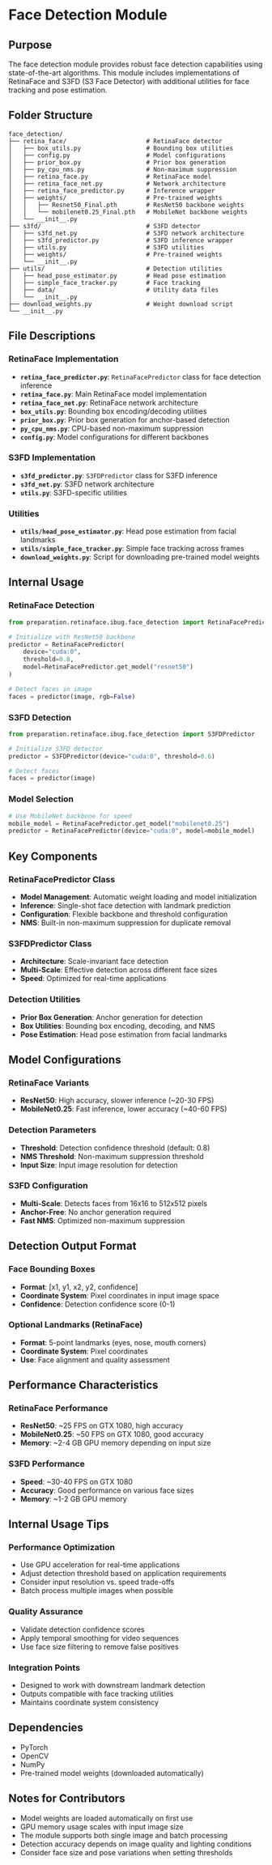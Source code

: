 # Face Detection Module

## Purpose

The face detection module provides robust face detection capabilities using state-of-the-art algorithms. This module includes implementations of RetinaFace and S3FD (S3 Face Detector) with additional utilities for face tracking and pose estimation.

## Folder Structure

```
face_detection/
├── retina_face/                      # RetinaFace detector
│   ├── box_utils.py                  # Bounding box utilities
│   ├── config.py                     # Model configurations
│   ├── prior_box.py                  # Prior box generation
│   ├── py_cpu_nms.py                 # Non-maximum suppression
│   ├── retina_face.py                # RetinaFace model
│   ├── retina_face_net.py            # Network architecture
│   ├── retina_face_predictor.py      # Inference wrapper
│   ├── weights/                      # Pre-trained weights
│   │   ├── Resnet50_Final.pth        # ResNet50 backbone weights
│   │   └── mobilenet0.25_Final.pth   # MobileNet backbone weights
│   └── __init__.py
├── s3fd/                             # S3FD detector
│   ├── s3fd_net.py                   # S3FD network architecture
│   ├── s3fd_predictor.py             # S3FD inference wrapper
│   ├── utils.py                      # S3FD utilities
│   ├── weights/                      # Pre-trained weights
│   └── __init__.py
├── utils/                            # Detection utilities
│   ├── head_pose_estimator.py        # Head pose estimation
│   ├── simple_face_tracker.py        # Face tracking
│   ├── data/                         # Utility data files
│   └── __init__.py
├── download_weights.py               # Weight download script
└── __init__.py
```

## File Descriptions

### RetinaFace Implementation

- **`retina_face_predictor.py`**: `RetinaFacePredictor` class for face detection inference
- **`retina_face.py`**: Main RetinaFace model implementation
- **`retina_face_net.py`**: RetinaFace network architecture
- **`box_utils.py`**: Bounding box encoding/decoding utilities
- **`prior_box.py`**: Prior box generation for anchor-based detection
- **`py_cpu_nms.py`**: CPU-based non-maximum suppression
- **`config.py`**: Model configurations for different backbones

### S3FD Implementation

- **`s3fd_predictor.py`**: `S3FDPredictor` class for S3FD inference
- **`s3fd_net.py`**: S3FD network architecture
- **`utils.py`**: S3FD-specific utilities

### Utilities

- **`utils/head_pose_estimator.py`**: Head pose estimation from facial landmarks
- **`utils/simple_face_tracker.py`**: Simple face tracking across frames
- **`download_weights.py`**: Script for downloading pre-trained model weights

## Internal Usage

### RetinaFace Detection

```python
from preparation.retinaface.ibug.face_detection import RetinaFacePredictor

# Initialize with ResNet50 backbone
predictor = RetinaFacePredictor(
    device="cuda:0",
    threshold=0.8,
    model=RetinaFacePredictor.get_model("resnet50")
)

# Detect faces in image
faces = predictor(image, rgb=False)
```

### S3FD Detection

```python
from preparation.retinaface.ibug.face_detection import S3FDPredictor

# Initialize S3FD detector
predictor = S3FDPredictor(device="cuda:0", threshold=0.6)

# Detect faces
faces = predictor(image)
```

### Model Selection

```python
# Use MobileNet backbone for speed
mobile_model = RetinaFacePredictor.get_model("mobilenet0.25")
predictor = RetinaFacePredictor(device="cuda:0", model=mobile_model)
```

## Key Components

### RetinaFacePredictor Class

- **Model Management**: Automatic weight loading and model initialization
- **Inference**: Single-shot face detection with landmark prediction
- **Configuration**: Flexible backbone and threshold configuration
- **NMS**: Built-in non-maximum suppression for duplicate removal

### S3FDPredictor Class

- **Architecture**: Scale-invariant face detection
- **Multi-Scale**: Effective detection across different face sizes
- **Speed**: Optimized for real-time applications

### Detection Utilities

- **Prior Box Generation**: Anchor generation for detection
- **Box Utilities**: Bounding box encoding, decoding, and NMS
- **Pose Estimation**: Head pose estimation from facial landmarks

## Model Configurations

### RetinaFace Variants

- **ResNet50**: High accuracy, slower inference (~20-30 FPS)
- **MobileNet0.25**: Fast inference, lower accuracy (~40-60 FPS)

### Detection Parameters

- **Threshold**: Detection confidence threshold (default: 0.8)
- **NMS Threshold**: Non-maximum suppression threshold
- **Input Size**: Input image resolution for detection

### S3FD Configuration

- **Multi-Scale**: Detects faces from 16x16 to 512x512 pixels
- **Anchor-Free**: No anchor generation required
- **Fast NMS**: Optimized non-maximum suppression

## Detection Output Format

### Face Bounding Boxes

- **Format**: [x1, y1, x2, y2, confidence]
- **Coordinate System**: Pixel coordinates in input image space
- **Confidence**: Detection confidence score (0-1)

### Optional Landmarks (RetinaFace)

- **Format**: 5-point landmarks (eyes, nose, mouth corners)
- **Coordinate System**: Pixel coordinates
- **Use**: Face alignment and quality assessment

## Performance Characteristics

### RetinaFace Performance

- **ResNet50**: ~25 FPS on GTX 1080, high accuracy
- **MobileNet0.25**: ~50 FPS on GTX 1080, good accuracy
- **Memory**: ~2-4 GB GPU memory depending on input size

### S3FD Performance

- **Speed**: ~30-40 FPS on GTX 1080
- **Accuracy**: Good performance on various face sizes
- **Memory**: ~1-2 GB GPU memory

## Internal Usage Tips

### Performance Optimization

- Use GPU acceleration for real-time applications
- Adjust detection threshold based on application requirements
- Consider input resolution vs. speed trade-offs
- Batch process multiple images when possible

### Quality Assurance

- Validate detection confidence scores
- Apply temporal smoothing for video sequences
- Use face size filtering to remove false positives

### Integration Points

- Designed to work with downstream landmark detection
- Outputs compatible with face tracking utilities
- Maintains coordinate system consistency

## Dependencies

- PyTorch
- OpenCV
- NumPy
- Pre-trained model weights (downloaded automatically)

## Notes for Contributors

- Model weights are loaded automatically on first use
- GPU memory usage scales with input image size
- The module supports both single image and batch processing
- Detection accuracy depends on image quality and lighting conditions
- Consider face size and pose variations when setting thresholds
